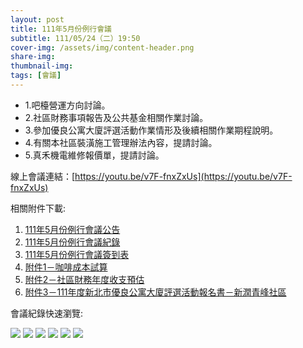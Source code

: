 ```yaml
---
layout: post
title: 111年5月份例行會議
subtitle: 111/05/24（二）19:50
cover-img: /assets/img/content-header.png
share-img: 
thumbnail-img:
tags: [會議]
---
```


- 1.吧檯營運方向討論。
- 2.社區財務事項報告及公共基金相關作業討論。
- 3.參加優良公寓大廈評選活動作業情形及後續相關作業期程說明。
- 4.有關本社區裝潢施工管理辦法內容，提請討論。
- 5.真禾機電維修報價單，提請討論。

線上會議連結：[https://youtu.be/v7F-fnxZxUs](https://youtu.be/v7F-fnxZxUs)

相關附件下載:

1. [111年5月份例行會議公告](../assets/post/20220524/111年5月份例行會議公告.pdf)
2. [111年5月份例行會議紀錄](../assets/post/20220524/111年5月份例行會議紀錄.pdf)
3. [111年5月份例行會議簽到表](../assets/post/20220524/111年5月份例行會議簽到表.pdf)
4. [附件1－咖啡成本試算](../assets/post/20220524/附件1－咖啡成本試算.pdf)
5. [附件2－社區財務年度收支預估](../assets/post/20220524/附件2－社區財務年度收支預估.pdf)
6. [附件3－111年度新北市優良公寓大廈評選活動報名書－新潤青峰社區](../assets/post/20220524/附件3－111年度新北市優良公寓大廈評選活動報名書－新潤青峰社區.pdf)

會議紀錄快速瀏覽:

![](../assets/post/20220524/meeting-minutes-01.png)
![](../assets/post/20220524/meeting-minutes-02.png)
![](../assets/post/20220524/meeting-minutes-03.png)
![](../assets/post/20220524/meeting-minutes-04.png)
![](../assets/post/20220524/meeting-minutes-05.png)
![](../assets/post/20220524/meeting-minutes-06.png)
